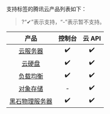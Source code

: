 支持标签的腾讯云产品列表如下：
>?“✔”表示支持，“-”表示暂不支持。


| 产品                        |控制台    |      云 API         |
|:--------------------------:|:---------:|:-----------------:|
|[云服务器](https://cloud.tencent.com/document/product/213/19548)                   |      ✔️      |    ✔️              |
|[云硬盘](https://cloud.tencent.com/document/product/362)                      |   ✔️         |    ✔️              |
|[负载均衡](https://cloud.tencent.com/document/product/214)                   |   ✔️         |    ✔️              |
|[对象存储](https://cloud.tencent.com/document/product/436)                   |  -           |      ✔️            |
|[黑石物理服务器](https://cloud.tencent.com/document/product/386/15188)          | ✔️           |   ✔️               |
